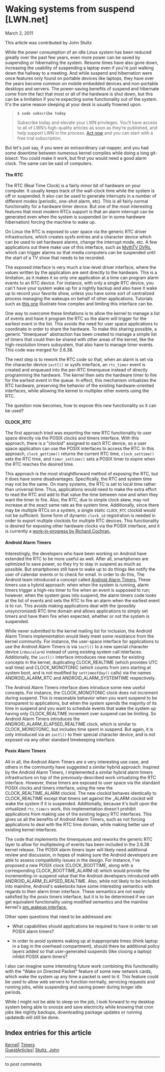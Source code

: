 # Waking systems from suspend [LWN.net]

March 2, 2011

This article was contributed by John Stultz

While the power consumption of an idle Linux system has been reduced greatly over the past few years, even more power can be saved by suspending or hibernating the system. Resume times have also gone down, increasing the usability of suspending a laptop even if you're just walking down the hallway to a meeting. And while suspend and hibernation were once features only found on portable devices like laptops, they have over the years become common on mobile embedded devices and non-portable desktops and servers. The power-saving benefits of suspend and hibernate come from the fact that most or all of the hardware is shut down, but this can be a limitation if you're expecting some functionality out of the system. It's the same reason sleeping at your desk is usually frowned upon. 

> **`$ sudo subscribe today`**
> 
> Subscribe today and elevate your LWN privileges. You’ll have access to all of LWN’s high-quality articles as soon as they’re published, and help support LWN in the process. [Act now](https://lwn.net/Promo/nst-sudo/claim) and you can start with a free trial subscription. 

But let's just say, if you were an extraordinary cat-napper, and you had some downtime between numerous kernel compiles while doing a long git-bisect: You could make it work, but first you would need a good alarm clock. The same can be said of computers. 

#### The RTC

The RTC (Real Time Clock) is a fairly minor bit of hardware on your computer. It usually keeps track of the wall-clock time while the system is off or suspended. It also can be used to generate interrupts in a number of different modes (periodic, one-shot alarm, etc). This is all fairly normal functionality for a hardware timer device. But one of the most interesting features that most modern RTCs support is that an alarm interrupt can be generated even when the system is suspended (or in some hardware hibernation) forcing the machine to wake up. 

On Linux the RTC is exposed to user space via the generic RTC driver infrastructure, which creates sysfs entries and a character device which can be used to set hardware alarms, change the interrupt mode, etc. A few applications out there make use of this interface, such as [MythTV DVRs](http://www.mythtv.org/), which can trigger alarms so that media computers can be suspended until the start of a TV show that needs to be recorded. 

The exposed interface is very much a low-level driver interface, where the values written by the application are sent directly to the hardware. This is a limitation, as it makes it so only one application at a time can program alarm events to an RTC device. For instance, with only a single RTC device, you can't have your system wake up for a nightly backup and also have it wake up to record your favorite show, unless you have some sort of centralized process managing the wakeups on behalf of other applications. Tutorials such as [this one](http://www.osnews.com/story/24111/Wake_Your_Linux_Up_From_Sleep_for_a_Cron_Job) illustrate how complex and limiting this interface can be. 

One way to overcome these limitations is to allow the kernel to manage a list of events and have it program the RTC so the alarm will trigger for the earliest event in the list. This avoids the need for user space applications to coordinate in order to share the hardware. To make this sharing possible, a generic "timerqueue" abstraction has been created to manage a simple list of timers that could then be shared with other areas of the kernel, like the high-resolution timers subsystem, that also have to manage timer events. This code was merged for 2.6.38. 

The next step is to rework the RTC code so that, when an alarm is set via the character device `ioctl()` or sysfs interface, an `rtc_timer` event is created and enqueued into the per-RTC timerqueue instead of directly programming the hardware. The kernel then sets the hardware timer to fire for the earliest event in the queue. In effect, this mechanism virtualizes the RTC hardware, preserving the behavior of the existing hardware-oriented interfaces, while allowing the kernel to multiplex other events using the RTC. 

The question now becomes, how to expose this new functionality so it can be used? 

#### CLOCK_RTC

The first approach tried was exporting the new RTC functionality to user space directly via the POSIX clocks and timers interface. With this approach, there is a "clockid" assigned to each RTC device, so a user space application can use the POSIX interfaces to access the RTC. In this approach, `clock_gettime()` returns the current RTC time, `clock_settime()` sets the RTC time, and `timer_settime()` sets a POSIX timer to expire when the RTC reaches the desired time. 

This approach is the most straightforward method of exposing the RTC, but it does have some disadvantages. Specifically, the RTC and system time may not be the same. On many systems, the RTC is set to local time rather than universal time. Thus, applications would need to make the extra effort to read the RTC and add to that value the time between now and when they want the timer to fire. Also, the RTC, due to simple clock skew, may not increase at the exact same rate as the system time. Additionally, since there may be multiple RTCs on a system, a single static `CLOCK_RTC` clockid would not be sufficient. Some form of dynamic `clock_id` registration is needed in order to export multiple clockids for multiple RTC devices. This functionality is desired for exposing other hardware clocks via the POSIX interface, and it is currently a [work-in-progress by Richard Cochran.](http://lwn.net/Articles/413332/)

#### Android Alarm Timers

Interestingly, the developers who have been working on Android have extended the RTC to be more useful as well. After all, smartphones are optimized to save power, so they try to stay in suspend as much as possible. But smartphones still have to wake up to do things like notify the user of calendar events or to check for email. In order to do this, The Android team introduced a concept called [Android Alarm Timers.](http://android.git.kernel.org/?p=kernel/common.git;a=blob;f=drivers/rtc/alarm.c;hb=HEAD) These timers use a hybrid approach: when when the system is running, alarm timers trigger a high-res timer to fire when an event is supposed to run; however, when the system goes into suspend, the alarm timers code looks at the list of events and sets the RTC to fire an alarm when the earliest event is to run. This avoids making applications deal with the (possibly unsyncronized) RTC time domain and allows applications to simply set timers and have them fire when expected, whether or not the system is suspended. 

While never submitted to the kernel mailing list for inclusion, the Android Alarm Timers implementation would likely meet some resistance from the kernel community. For instance, the user-space interface for applications to use the Android Alarm Timers is via `ioctl()` to a new special character device (`/dev/alarm`) instead of using existing system call interfaces. Additionally, the `ioctl()` interface introduces new names for existing concepts in the kernel, duplicating CLOCK_REALTIME (which provides UTC wall time) and CLOCK_MONOTONIC (which counts from zero starting at system boot, and is not modified by `settimeofday()` calls) via the names ANDROID_ALARM_RTC and ANDROID_ALARM_SYSTEMTIME respectively. 

The Android Alarm Timers interface does introduce some new useful concepts. For instance, the CLOCK_MONOTONIC clock does not increment during suspend. This is reasonable behavior when you want suspend to be transparent to applications, but when the system spends the majority of its time in suspend and you want to schedule events that wake the system up having only CLOCK_REALTIME increment over suspend can be limiting. So Android Alarm Timers introduces the ANDROID_ALARM_ELAPSED_REALTIME clock, which is similar to CLOCK_MONOTONIC, but includes time spent in suspend. But again, it is only introduced via an `ioctl()` to their special character device, and is not exposed via any other standard timekeeping interface. 

#### Posix Alarm Timers

All in all, the Android Alarm Timers are a very interesting use case, and others in the community have suggested a similar hybrid approach. Inspired by the Android Alarm Timers, I implemented a similar hybrid alarm timers infrastructure on top of the previously-described work virtualizing the RTC interface. However, these timers are exposed to user space via the standard POSIX clocks and timers interface, using the new the CLOCK_REALTIME_ALARM clockid. The new clockid behaves identically to CLOCK_REALTIME except that timers set against the _ALARM clockid will wake the system if it is suspended. Additionally, because it's built upon the virtualized `rtc_timers` work, this implementation doesn't prohibit applications from making use of the existing legacy RTC interfaces. This gives us all the benefits of Android Alarm Timers, such as not forcing applications to deal with the RTC time domain, while making better use of existing kernel interfaces. 

The code that implements the timerqueues and reworks the generic RTC layer to allow for multiplexing of events has been included in the 2.6.38 kernel release. The POSIX alarm timers layer will likely need additional review and discussion, in hopes of making sure the Android developers are able to assess compatibility issues in the design. For instance, I've proposed a new POSIX clock (CLOCK_BOOTTIME, along with a corresponding CLOCK_BOOTTIME_ALARM id) which would provide the incrementing-in-suspend value that the Android developers introduced with ANDROID_ALARM_ELAPSED_REALTIME. Also, while not likely to be included into mainline, Android's wakelocks have some interesting semantics with regards to their alarm timer interface. These semantics are not easily satisfied by the posix timers interface, but it is to be determined if we can get equivalent functionality using modified semantics and the mainline kernel's [pm_wakeup interface.](http://lwn.net/Articles/416690/)

Other open questions that need to be addressed are: 

  * What capabilities should applications be required to have in order to set POSIX alarm timers? 

  * In order to avoid systems waking up at inappropriate times (think laptop in a bag in the overhead compartment), should there be additional policy layers added so that user-generated suspends (like closing a laptop) inhibit POSIX alarm timers? 




I also can imagine some interesting future work combining this functionality with the "Wake on Directed Packet" feature of some new network cards, which wake the system up any time a packet is sent to it. This feature could be used to allow web servers to function normally, servicing requests and running jobs, while suspending and saving power during longer idle periods. 

While I might not be able to sleep on the job, I look forward to my desktop system being able to snooze and save electricity while knowing that cron jobs like nightly backups, downloading package updates or running updatedb will still be done. 

  
Index entries for this article  
---  
[Kernel](/Kernel/Index)| [Timers](/Kernel/Index#Timers)  
[GuestArticles](/Archives/GuestIndex/)| [Stultz, John](/Archives/GuestIndex/#Stultz_John)  
  


* * *

to post comments 
